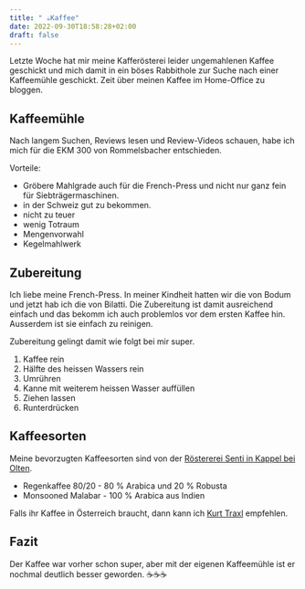 ```yaml
---
title: " ☕Kaffee"
date: 2022-09-30T18:58:28+02:00
draft: false
---
```


Letzte Woche hat mir meine Kafferösterei leider ungemahlenen Kaffee geschickt
und mich damit in ein böses Rabbithole zur Suche nach einer Kaffeemühle
geschickt. Zeit über meinen Kaffee im Home-Office zu bloggen.

## Kaffeemühle

Nach langem Suchen, Reviews lesen und Review-Videos schauen, habe ich mich für
die EKM 300 von Rommelsbacher entschieden.

Vorteile:

- Gröbere Mahlgrade auch für die French-Press und nicht nur ganz fein für
  Siebträgermaschinen.
- in der Schweiz gut zu bekommen.
- nicht zu teuer
- wenig Totraum
- Mengenvorwahl
- Kegelmahlwerk

## Zubereitung

Ich liebe meine French-Press. In meiner Kindheit hatten wir die von Bodum und
jetzt hab ich die von Bilatti. Die Zubereitung ist damit ausreichend einfach
und das bekomm ich auch problemlos vor dem ersten Kaffee hin. Ausserdem ist sie
einfach zu reinigen.

Zubereitung gelingt damit wie folgt bei mir super.

1. Kaffee rein
1. Hälfte des heissen Wassers rein
1. Umrühren
1. Kanne mit weiterem heissen Wasser auffüllen
1. Ziehen lassen
1. Runterdrücken

## Kaffeesorten

Meine bevorzugten Kaffeesorten sind von der [Röstererei Senti in Kappel bei
Olten](https://www.kaffeeroesterei-senti.ch).

- Regenkaffee 80/20 - 80 % Arabica und 20 % Robusta
- Monsooned Malabar - 100 % Arabica aus Indien

Falls ihr Kaffee in Österreich braucht, dann kann ich [Kurt Traxl](https://www.biokaffeerösterei.at/) empfehlen.

## Fazit

Der Kaffee war vorher schon super, aber mit der eigenen Kaffeemühle ist er
nochmal deutlich besser geworden. ☕☕☕
